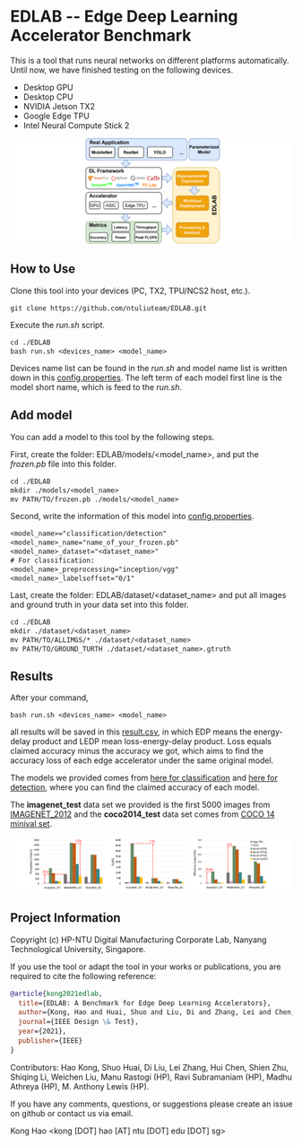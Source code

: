 # EDLAB -- Edge Deep Learning Accelerator Benchmark


This is a tool that runs neural networks on different platforms automatically. Until now, we have finished 
testing on the following devices.
- Desktop GPU
- Desktop CPU
- NVIDIA Jetson TX2
- Google Edge TPU
- Intel Neural Compute Stick 2

![EDLAB](docs/edlab.png "EDLAB")

## How to Use
Clone this tool into your devices (PC, TX2, TPU/NCS2 host, etc.).
``` shell script
git clone https://github.com/ntuliuteam/EDLAB.git
```
Execute the *run.sh* script.
``` shell script
cd ./EDLAB
bash run.sh <devices_name> <model_name>
```
Devices name list can be found in the *run.sh* and  model name list is written down in this [config.properties](config.properties). 
The left term of each model first line is the model short name, which is feed to the *run.sh*.

## Add model
You can add a model to this tool by the following steps.

First, create the folder: EDLAB/models/<model_name>, and put the *frozen.pb* file into this folder.
``` shell script
cd ./EDLAB
mkdir ./models/<model_name>
mv PATH/TO/frozen.pb ./models/<model_name>
```
Second, write the information of this model into [config.properties](config.properties).
```properties
<model_name>="classification/detection"
<model_name>_name="name_of_your_frozen.pb"
<model_name>_dataset="<dataset_name>"
# For classification:
<model_name>_preprocessing="inception/vgg"
<model_name>_labelsoffset="0/1"
```
Last, create the folder: EDLAB/dataset/<dataset_name> and put all images and ground truth in your data set into this folder.
```shell script
cd ./EDLAB
mkdir ./dataset/<dataset_name>
mv PATH/TO/ALLIMGS/* ./dataset/<dataset_name>
mv PATH/TO/GROUND_TURTH ./dataset/<dataset_name>.gtruth
```
## Results
After your command,
```shell script
bash run.sh <devices_name> <model_name>
```
all results will be saved in this [result.csv](result.csv), in which EDP means the energy-delay product and LEDP mean loss-energy-delay product. Loss equals claimed accuracy minus the accuracy we got, which aims to find the accuracy loss of each edge accelerator under the same original model.

The models we provided comes from [here for classification](https://github.com/tensorflow/models/tree/master/research/slim#pre-trained-models) and [here for detection](https://github.com/tensorflow/models/blob/master/research/object_detection/g3doc/detection_model_zoo.md#coco-trained-models), where you can find the claimed accuracy of each model.


The **imagenet_test** data set we provided is the first 5000 images from [IMAGENET_2012](http://image-net.org/) and the **coco2014_test** data set comes from [COCO 14 minival set](https://github.com/tensorflow/models/blob/master/research/object_detection/data/mscoco_minival_ids.txt).

![Example results](docs/results.png "Example results")

## Project Information

Copyright (c) HP-NTU Digital Manufacturing Corporate Lab, Nanyang Technological University, Singapore.

If you use the tool or adapt the tool in your works or publications, you are required to cite the following reference:
```bib
@article{kong2021edlab,
  title={EDLAB: A Benchmark for Edge Deep Learning Accelerators},
  author={Kong, Hao and Huai, Shuo and Liu, Di and Zhang, Lei and Chen, Hui and Zhu, Shien and Li, Shiqing and Liu, Weichen and Rastogi, Manu and Subramaniam, Ravi and Athreya, Madhu and Lewis, M. Anthony},
  journal={IEEE Design \& Test},
  year={2021},
  publisher={IEEE}
}
```
Contributors:
Hao Kong, Shuo Huai, Di Liu, Lei Zhang, Hui Chen, Shien Zhu, Shiqing Li, Weichen Liu, Manu Rastogi (HP), Ravi Subramaniam (HP), Madhu Athreya (HP), M. Anthony Lewis (HP).

If you have any comments, questions, or suggestions please create an issue on github or contact us via email.

Kong Hao <kong [DOT] hao [AT] ntu [DOT] edu [DOT] sg>
